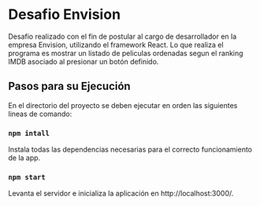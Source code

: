 # Desafio Envision

Desafio realizado con el fin de postular al cargo de desarrollador en la empresa Envision, utilizando el framework React.
Lo que realiza el programa es mostrar un listado de peliculas ordenadas segun el ranking IMDB asociado al presionar un botón definido.

## Pasos para su Ejecución

En el directorio del proyecto se deben ejecutar en orden las siguientes lineas de comando:

### `npm intall`
Instala todas las dependencias necesarias para el correcto funcionamiento de la app.

### `npm start`
Levanta el servidor e inicializa la aplicación en http://localhost:3000/.
